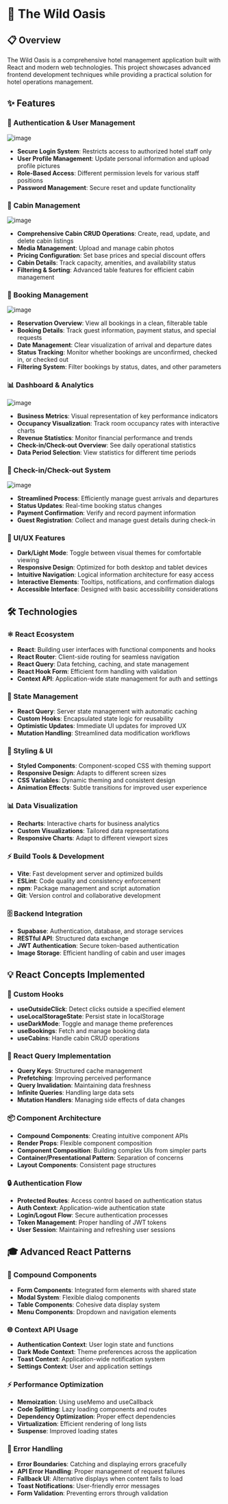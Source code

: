 # 🌿 The Wild Oasis



## 📋 Overview

The Wild Oasis is a comprehensive hotel management application built with React and modern web technologies. This project showcases advanced frontend development techniques while providing a practical solution for hotel operations management.

## ✨ Features

### 🔐 Authentication & User Management
![image](https://github.com/user-attachments/assets/0ff6976c-5c70-4e1b-a122-48e818939dd5)
- **Secure Login System**: Restricts access to authorized hotel staff only
- **User Profile Management**: Update personal information and upload profile pictures
- **Role-Based Access**: Different permission levels for various staff positions
- **Password Management**: Secure reset and update functionality

### 🏡 Cabin Management
![image](https://github.com/user-attachments/assets/29e4ffcf-629e-438f-9f4e-aaf87deda66b)
- **Comprehensive Cabin CRUD Operations**: Create, read, update, and delete cabin listings
- **Media Management**: Upload and manage cabin photos
- **Pricing Configuration**: Set base prices and special discount offers
- **Cabin Details**: Track capacity, amenities, and availability status
- **Filtering & Sorting**: Advanced table features for efficient cabin management

### 📅 Booking Management
![image](https://github.com/user-attachments/assets/e9735616-78f7-442c-a4d0-4e7efe3bcd62)
- **Reservation Overview**: View all bookings in a clean, filterable table
- **Booking Details**: Track guest information, payment status, and special requests
- **Date Management**: Clear visualization of arrival and departure dates
- **Status Tracking**: Monitor whether bookings are unconfirmed, checked in, or checked out
- **Filtering System**: Filter bookings by status, dates, and other parameters

### 📊 Dashboard & Analytics
![image](https://github.com/user-attachments/assets/f17afc7c-774d-4431-90ec-461b6188dac6)
- **Business Metrics**: Visual representation of key performance indicators
- **Occupancy Visualization**: Track room occupancy rates with interactive charts
- **Revenue Statistics**: Monitor financial performance and trends
- **Check-in/Check-out Overview**: See daily operational statistics
- **Data Period Selection**: View statistics for different time periods

### 🔄 Check-in/Check-out System
![image](https://github.com/user-attachments/assets/a1e79dfd-d0ca-402d-b9d5-de53e40854ec)
- **Streamlined Process**: Efficiently manage guest arrivals and departures
- **Status Updates**: Real-time booking status changes
- **Payment Confirmation**: Verify and record payment information
- **Guest Registration**: Collect and manage guest details during check-in

### 🎨 UI/UX Features
- **Dark/Light Mode**: Toggle between visual themes for comfortable viewing
- **Responsive Design**: Optimized for both desktop and tablet devices
- **Intuitive Navigation**: Logical information architecture for easy access
- **Interactive Elements**: Tooltips, notifications, and confirmation dialogs
- **Accessible Interface**: Designed with basic accessibility considerations

## 🛠️ Technologies

### ⚛️ React Ecosystem
- **React**: Building user interfaces with functional components and hooks
- **React Router**: Client-side routing for seamless navigation
- **React Query**: Data fetching, caching, and state management
- **React Hook Form**: Efficient form handling with validation
- **Context API**: Application-wide state management for auth and settings

### 🔄 State Management
- **React Query**: Server state management with automatic caching
- **Custom Hooks**: Encapsulated state logic for reusability
- **Optimistic Updates**: Immediate UI updates for improved UX
- **Mutation Handling**: Streamlined data modification workflows

### 🎨 Styling & UI
- **Styled Components**: Component-scoped CSS with theming support
- **Responsive Design**: Adapts to different screen sizes
- **CSS Variables**: Dynamic theming and consistent design
- **Animation Effects**: Subtle transitions for improved user experience

### 📊 Data Visualization
- **Recharts**: Interactive charts for business analytics
- **Custom Visualizations**: Tailored data representations
- **Responsive Charts**: Adapt to different viewport sizes

### ⚡ Build Tools & Development
- **Vite**: Fast development server and optimized builds
- **ESLint**: Code quality and consistency enforcement
- **npm**: Package management and script automation
- **Git**: Version control and collaborative development

### 🗄️ Backend Integration
- **Supabase**: Authentication, database, and storage services
- **RESTful API**: Structured data exchange
- **JWT Authentication**: Secure token-based authentication
- **Image Storage**: Efficient handling of cabin and user images


## 💡 React Concepts Implemented

### 🧩 Custom Hooks
- **useOutsideClick**: Detect clicks outside a specified element
- **useLocalStorageState**: Persist state in localStorage
- **useDarkMode**: Toggle and manage theme preferences
- **useBookings**: Fetch and manage booking data
- **useCabins**: Handle cabin CRUD operations

### 🔄 React Query Implementation
- **Query Keys**: Structured cache management
- **Prefetching**: Improving perceived performance
- **Query Invalidation**: Maintaining data freshness
- **Infinite Queries**: Handling large data sets
- **Mutation Handlers**: Managing side effects of data changes

### 📦 Component Architecture
- **Compound Components**: Creating intuitive component APIs
- **Render Props**: Flexible component composition
- **Component Composition**: Building complex UIs from simpler parts
- **Container/Presentational Pattern**: Separation of concerns
- **Layout Components**: Consistent page structures

### 🔒 Authentication Flow
- **Protected Routes**: Access control based on authentication status
- **Auth Context**: Application-wide authentication state
- **Login/Logout Flow**: Secure authentication processes
- **Token Management**: Proper handling of JWT tokens
- **User Session**: Maintaining and refreshing user sessions

## 🎓 Advanced React Patterns

### 🧩 Compound Components
- **Form Components**: Integrated form elements with shared state
- **Modal System**: Flexible dialog components
- **Table Components**: Cohesive data display system
- **Menu Components**: Dropdown and navigation elements

### 🌐 Context API Usage
- **Authentication Context**: User login state and functions
- **Dark Mode Context**: Theme preferences across the application
- **Toast Context**: Application-wide notification system
- **Settings Context**: User and application settings

### ⚡ Performance Optimization
- **Memoization**: Using useMemo and useCallback
- **Code Splitting**: Lazy loading components and routes
- **Dependency Optimization**: Proper effect dependencies
- **Virtualization**: Efficient rendering of long lists
- **Suspense**: Improved loading states

### 🚨 Error Handling
- **Error Boundaries**: Catching and displaying errors gracefully
- **API Error Handling**: Proper management of request failures
- **Fallback UI**: Alternative displays when content fails to load
- **Toast Notifications**: User-friendly error messages
- **Form Validation**: Preventing errors through validation
